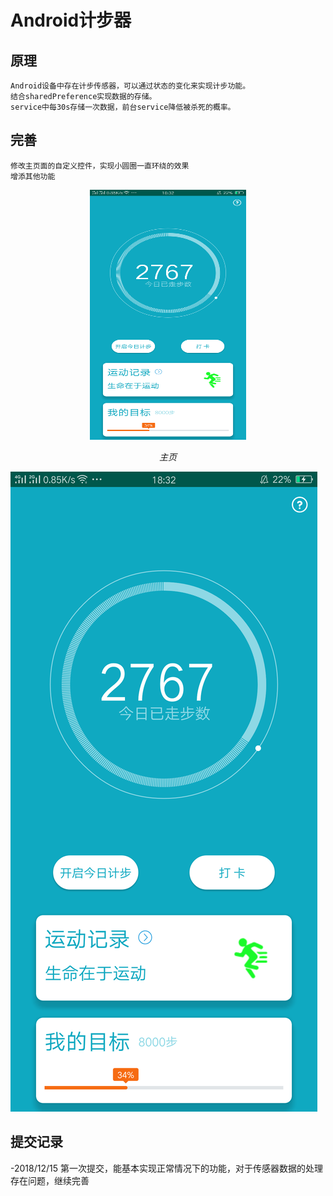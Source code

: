 # Android计步器
 
## 原理
    Android设备中存在计步传感器，可以通过状态的变化来实现计步功能。
    结合sharedPreference实现数据的存储。
    service中每30s存储一次数据，前台service降低被杀死的概率。
    
## 完善
    修改主页面的自定义控件，实现小圆圈一直环绕的效果
    增添其他功能
    
<p align="center">
    <img src="https://github.com/1772084297/Odometer/blob/master/image1.png" alt="Sample"  width="250" height="400">
    <p align="center">
        <em>主页</em>
    </p>
</p>

![image](https://github.com/1772084297/Odometer/blob/master/image1.png)    
## 提交记录
-2018/12/15
    第一次提交，能基本实现正常情况下的功能，对于传感器数据的处理存在问题，继续完善
    

